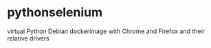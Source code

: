 # pythonselenium
virtual Python Debian dockerimage with Chrome and Firefox and their relative drivers
